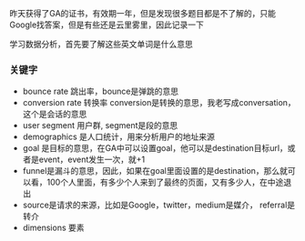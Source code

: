 昨天获得了GA的证书，有效期一年，但是发现很多题目都是不了解的，只能Google找答案，但是有些还是云里雾里，因此记录一下

学习数据分析，首先要了解这些英文单词是什么意思

### 关键字
* bounce rate 跳出率，bounce是弹跳的意思
* conversion rate 转换率 conversion是转换的意思，我老写成conversation，这个是会话的意思
* user segment 用户群, segment是段的意思
* demographics 是人口统计，用来分析用户的地址来源
* goal 是目标的意思，在GA中可以设置goal，他可以是destination目标url，或者是event，event发生一次，就+1
* funnel是漏斗的意思，因此，如果在goal里面设置的是destination，那么就可以看，100个人里面，有多少个人来到了最终的页面，又有多少人，在中途退出
* source是请求的来源，比如是Google，twitter，medium是媒介， referral是转介
* dimensions 要素
